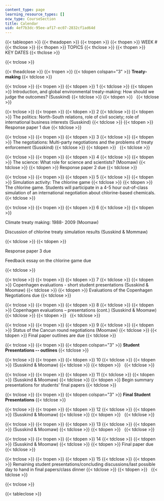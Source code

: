 ```yaml
---
content_type: page
learning_resource_types: []
ocw_type: CourseSection
title: Calendar
uid: 4ef7b3dc-95ee-af17-ec07-2832cf1ad64d
---
```


{{< tableopen >}}
{{< theadopen >}}
{{< tropen >}}
{{< thopen >}}
WEEK #
{{< thclose >}}
{{< thopen >}}
TOPICS
{{< thclose >}}
{{< thopen >}}
KEY DATES
{{< thclose >}}

{{< trclose >}}

{{< theadclose >}}
{{< tropen >}}
{{< tdopen colspan="3" >}}
**Treaty-making**
{{< tdclose >}}

{{< trclose >}}
{{< tropen >}}
{{< tdopen >}}
1
{{< tdclose >}}
{{< tdopen >}}
Introduction, and global environmental treaty-making: How should we judge the outcomes? (Susskind)
{{< tdclose >}}
{{< tdopen >}}
 
{{< tdclose >}}

{{< trclose >}}
{{< tropen >}}
{{< tdopen >}}
2
{{< tdclose >}}
{{< tdopen >}}
The politics: North-South relations, role of civil society; role of international business interests (Susskind)
{{< tdclose >}}
{{< tdopen >}}
Response paper 1 due
{{< tdclose >}}

{{< trclose >}}
{{< tropen >}}
{{< tdopen >}}
3
{{< tdclose >}}
{{< tdopen >}}
The negotiations: Multi-party negotiations and the problems of treaty enforcement (Susskind)
{{< tdclose >}}
{{< tdopen >}}
 
{{< tdclose >}}

{{< trclose >}}
{{< tropen >}}
{{< tdopen >}}
4
{{< tdclose >}}
{{< tdopen >}}
The science: What role for science and scientists? (Moomaw)
{{< tdclose >}}
{{< tdopen >}}
Response paper 2 due
{{< tdclose >}}

{{< trclose >}}
{{< tropen >}}
{{< tdopen >}}
5
{{< tdclose >}}
{{< tdopen >}}
Simulation activity: The chlorine game
{{< tdclose >}}
{{< tdopen >}}
The chlorine game. Students will participate in a 4-5 hour out-of-class simulation of an international negotiation about chlorine-based chemicals.
{{< tdclose >}}

{{< trclose >}}
{{< tropen >}}
{{< tdopen >}}
6
{{< tdclose >}}
{{< tdopen >}}


Climate treaty making: 1988- 2009 (Moomaw)

Discussion of chlorine treaty simulation results (Susskind & Mommaw)


{{< tdclose >}}
{{< tdopen >}}


Response paper 3 due

Feedback essay on the chlorine game due


{{< tdclose >}}

{{< trclose >}}
{{< tropen >}}
{{< tdopen >}}
7
{{< tdclose >}}
{{< tdopen >}}
Copenhagen evaluations - short student presentations (Susskind & Moomaw)
{{< tdclose >}}
{{< tdopen >}}
Evaluations of the Copenhagen Negotiations due
{{< tdclose >}}

{{< trclose >}}
{{< tropen >}}
{{< tdopen >}}
8
{{< tdclose >}}
{{< tdopen >}}
Copenhagen evaluations – presentations (cont.) (Susskind & Moomaw)
{{< tdclose >}}
{{< tdopen >}}
 
{{< tdclose >}}

{{< trclose >}}
{{< tropen >}}
{{< tdopen >}}
9
{{< tdclose >}}
{{< tdopen >}}
Status of the Cancun round negotiations (Moomaw)
{{< tdclose >}}
{{< tdopen >}}
Final paper outlines are due
{{< tdclose >}}

{{< trclose >}}
{{< tropen >}}
{{< tdopen colspan="3" >}}
**Student Presentations -- outlines**
{{< tdclose >}}

{{< trclose >}}
{{< tropen >}}
{{< tdopen >}}
10
{{< tdclose >}}
{{< tdopen >}}
(Susskind & Moomaw)
{{< tdclose >}}
{{< tdopen >}}
 
{{< tdclose >}}

{{< trclose >}}
{{< tropen >}}
{{< tdopen >}}
11
{{< tdclose >}}
{{< tdopen >}}
(Susskind & Moomaw)
{{< tdclose >}}
{{< tdopen >}}
Begin summary presentations for students' final papers
{{< tdclose >}}

{{< trclose >}}
{{< tropen >}}
{{< tdopen colspan="3" >}}
**Final Student Presentations**
{{< tdclose >}}

{{< trclose >}}
{{< tropen >}}
{{< tdopen >}}
12
{{< tdclose >}}
{{< tdopen >}}
(Susskind & Moomaw)
{{< tdclose >}}
{{< tdopen >}}
 
{{< tdclose >}}

{{< trclose >}}
{{< tropen >}}
{{< tdopen >}}
13
{{< tdclose >}}
{{< tdopen >}}
(Susskind & Moomaw)
{{< tdclose >}}
{{< tdopen >}}
 
{{< tdclose >}}

{{< trclose >}}
{{< tropen >}}
{{< tdopen >}}
14
{{< tdclose >}}
{{< tdopen >}}
(Susskind & Moomaw)
{{< tdclose >}}
{{< tdopen >}}
Final paper due
{{< tdclose >}}

{{< trclose >}}
{{< tropen >}}
{{< tdopen >}}
15
{{< tdclose >}}
{{< tdopen >}}
Remaining student presentations/concluding discussions/last possible day to hand in final papers/class dinner
{{< tdclose >}}
{{< tdopen >}}
 
{{< tdclose >}}

{{< trclose >}}

{{< tableclose >}}